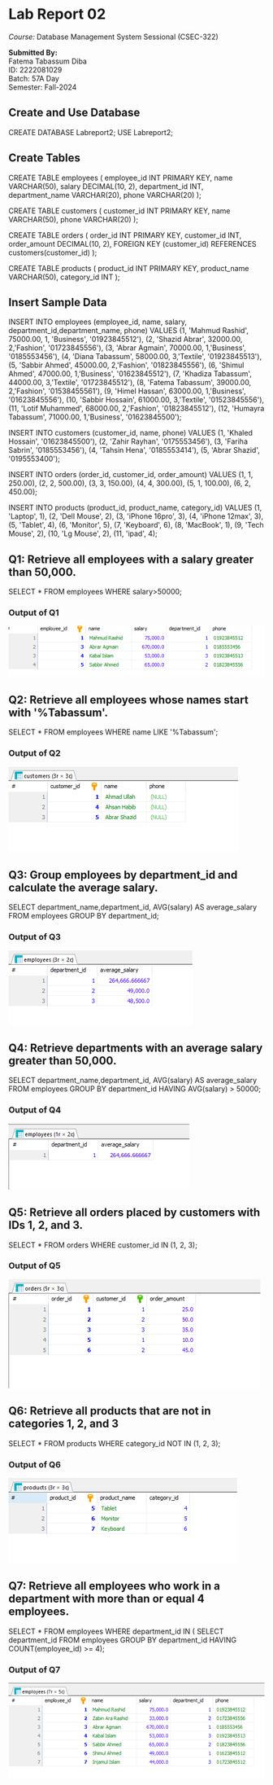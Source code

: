 # Lab Report 02

_Course:_ Database Management System Sessional (CSEC-322)<br />

**Submitted By:**<br />
Fatema Tabassum Diba<br />
ID: 2222081029<br />
Batch: 57A Day<br />
Semester: Fall-2024<br />

## Create and Use Database

CREATE DATABASE Labreport2;
USE Labreport2;

## Create Tables

CREATE TABLE employees (
employee_id INT PRIMARY KEY,
name VARCHAR(50),
salary DECIMAL(10, 2),
department_id INT,
department_name VARCHAR(20),
phone VARCHAR(20)
);

CREATE TABLE customers (
customer_id INT PRIMARY KEY,
name VARCHAR(50),
phone VARCHAR(20)
);

CREATE TABLE orders (
order_id INT PRIMARY KEY,
customer_id INT,
order_amount DECIMAL(10, 2),
FOREIGN KEY (customer_id) REFERENCES customers(customer_id)
);

CREATE TABLE products (
product_id INT PRIMARY KEY,
product_name VARCHAR(50),
category_id INT
);

## Insert Sample Data

INSERT INTO employees (employee_id, name, salary, department_id,department_name, phone)
VALUES
(1, 'Mahmud Rashid', 75000.00, 1, 'Business', '01923845512'),
(2, 'Shazid Abrar', 32000.00, 2,'Fashion', '01723845556'),
(3, 'Abrar Agmain', 70000.00, 1,'Business', '0185553456'),
(4, 'Diana Tabassum', 58000.00, 3,'Textile', '01923845513'),
(5, 'Sabbir Ahmed', 45000.00, 2,'Fashion', '01823845556'),
(6, 'Shimul Ahmed', 47000.00, 1,'Business', '01623845512'),
(7, 'Khadiza Tabassum', 44000.00, 3,'Textile', '01723845512'),
(8, 'Fatema Tabassum', 39000.00, 2,'Fashion', '01538455561'),
(9, 'Himel Hassan', 63000.00, 1,'Business', '01623845556'),
(10, 'Sabbir Hossain', 61000.00, 3,'Textile', '01523845556'),
(11, 'Lotif Muhammed', 68000.00, 2,'Fashion', '01823845512'),
(12, 'Humayra Tabassum', 71000.00, 1,'Business', '01623845500');

INSERT INTO customers (customer_id, name, phone)
VALUES
(1, 'Khaled Hossain', '01623845500'),
(2, 'Zahir Rayhan', '0175553456'),
(3, 'Fariha Sabrin', '0185553456'),
(4, 'Tahsin Hena', '0185553414'),
(5, 'Abrar Shazid', '0195553400');

INSERT INTO orders (order_id, customer_id, order_amount) VALUES
(1, 1, 250.00),
(2, 2, 500.00),
(3, 3, 150.00),
(4, 4, 300.00),
(5, 1, 100.00),
(6, 2, 450.00);

INSERT INTO products (product_id, product_name, category_id) VALUES
(1, 'Laptop', 1),
(2, 'Dell Mouse', 2),
(3, 'iPhone 16pro', 3),
(4, 'iPhone 12max', 3),
(5, 'Tablet', 4),
(6, 'Monitor', 5),
(7, 'Keyboard', 6),
(8, 'MacBook', 1),
(9, 'Tech Mouse', 2),
(10, 'Lg Mouse', 2),
(11, 'ipad', 4);

## Q1: Retrieve all employees with a salary greater than 50,000.

SELECT \* FROM employees WHERE salary>50000;

### Output of Q1

<img src="./images/Q1.PNG">

## Q2: Retrieve all employees whose names start with '%Tabassum'.

SELECT \* FROM employees WHERE name LIKE '%Tabassum';

### Output of Q2

<img src="./images/Q2.PNG">

## Q3: Group employees by department_id and calculate the average salary.

SELECT department_name,department_id, AVG(salary) AS average_salary FROM employees GROUP BY department_id;

### Output of Q3

<img src="./images/Q3.PNG">

## Q4: Retrieve departments with an average salary greater than 50,000.

SELECT department_name,department_id, AVG(salary) AS average_salary FROM employees
GROUP BY department_id HAVING AVG(salary) > 50000;

### Output of Q4

<img src="./images/Q4.PNG">

## Q5: Retrieve all orders placed by customers with IDs 1, 2, and 3.

SELECT \* FROM orders WHERE customer_id IN (1, 2, 3);

### Output of Q5

<img src="./images/Q5.PNG">

## Q6: Retrieve all products that are not in categories 1, 2, and 3

SELECT \* FROM products WHERE category_id NOT IN (1, 2, 3);

### Output of Q6

<img src="./images/Q6.PNG">

## Q7: Retrieve all employees who work in a department with more than or equal 4 employees.

SELECT \* FROM employees WHERE department_id IN ( SELECT department_id FROM employees GROUP BY department_id
HAVING COUNT(employee_id) >= 4);

### Output of Q7

<img src="./images/Q7.PNG">
